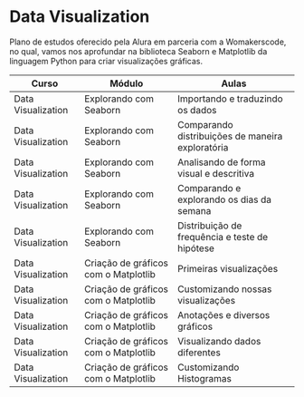 # **Data Visualization**

Plano de estudos oferecido pela Alura em parceria com a Womakerscode, no qual, vamos nos aprofundar na biblioteca Seaborn e Matplotlib da linguagem Python para criar visualizações gráficas.

|Curso|Módulo|Aulas|
|--|--|--|
|Data Visualization|Explorando com Seaborn|Importando e traduzindo os dados|
|Data Visualization|Explorando com Seaborn|Comparando distribuições de maneira exploratória|
|Data Visualization|Explorando com Seaborn|Analisando de forma visual e descritiva|
|Data Visualization|Explorando com Seaborn|Comparando e explorando os dias da semana|
|Data Visualization|Explorando com Seaborn|Distribuição de frequência e teste de hipótese|
|Data Visualization|Criação de gráficos com o Matplotlib|Primeiras visualizações|
|Data Visualization|Criação de gráficos com o Matplotlib|Customizando nossas visualizações|
|Data Visualization|Criação de gráficos com o Matplotlib|Anotações e diversos gráficos|
|Data Visualization|Criação de gráficos com o Matplotlib|Visualizando dados diferentes|
|Data Visualization|Criação de gráficos com o Matplotlib|Customizando Histogramas|